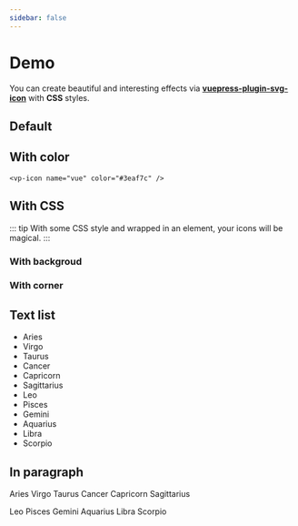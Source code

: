 ```yaml
---
sidebar: false
---
```


# Demo

You can create beautiful and interesting effects via __[vuepress-plugin-svg-icon](https://github.com/ntnyq/vuepress-plugin-svg-icons)__ with __CSS__ styles.

## Default

<vp-icon-demo color="gray" />

## With color

``` vue
<vp-icon name="vue" color="#3eaf7c" />
```

<vp-icon-demo />

## With CSS

::: tip
With some CSS style and wrapped in an element, your icons will be magical.
:::

### With backgroud

<vp-icon-demo bgc />

### With corner

<vp-icon-demo round bgc />

## Text list

- <vp-icon name="bai-yang" /> Aries
- <vp-icon name="chu-nv" /> Virgo
- <vp-icon name="jin-niu" /> Taurus
- <vp-icon name="ju-xie" /> Cancer
- <vp-icon name="mo-jie" /> Capricorn
- <vp-icon name="she-shou" /> Sagittarius
- <vp-icon name="shi-zi" /> Leo
- <vp-icon name="shuang-yu" /> Pisces
- <vp-icon name="shuang-zi" /> Gemini
- <vp-icon name="shui-ping" /> Aquarius
- <vp-icon name="tian-cheng" /> Libra
- <vp-icon name="tian-xie" /> Scorpio

## In paragraph

<p>
 <vp-icon name="bai-yang" /> Aries 
 <vp-icon name="chu-nv" /> Virgo 
 <vp-icon name="jin-niu" /> Taurus 
 <vp-icon name="ju-xie" /> Cancer 
 <vp-icon name="mo-jie" /> Capricorn 
 <vp-icon name="she-shou" /> Sagittarius
</p>
<p>
 <vp-icon name="shi-zi" /> Leo 
 <vp-icon name="shuang-yu" /> Pisces 
 <vp-icon name="shuang-zi" /> Gemini 
 <vp-icon name="shui-ping" /> Aquarius 
 <vp-icon name="tian-cheng" /> Libra 
 <vp-icon name="tian-xie" /> Scorpio
</p>
